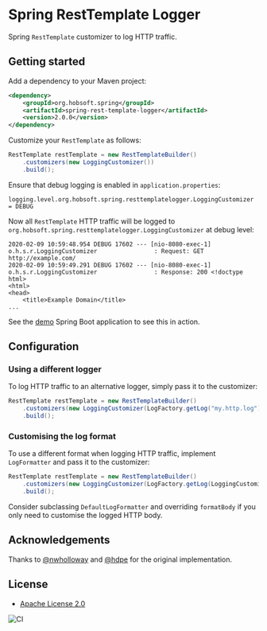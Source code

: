 # Spring RestTemplate Logger

Spring `RestTemplate` customizer to log HTTP traffic.

## Getting started

Add a dependency to your Maven project:

```xml
<dependency>
	<groupId>org.hobsoft.spring</groupId>
	<artifactId>spring-rest-template-logger</artifactId>
	<version>2.0.0</version>
</dependency>
```

Customize your `RestTemplate` as follows:

```java
RestTemplate restTemplate = new RestTemplateBuilder()
	.customizers(new LoggingCustomizer())
	.build();
```

Ensure that debug logging is enabled in `application.properties`:

```properties
logging.level.org.hobsoft.spring.resttemplatelogger.LoggingCustomizer = DEBUG
```

Now all `RestTemplate` HTTP traffic will be logged to `org.hobsoft.spring.resttemplatelogger.LoggingCustomizer` at debug
level:

```
2020-02-09 10:59:48.954 DEBUG 17602 --- [nio-8080-exec-1] o.h.s.r.LoggingCustomizer                : Request: GET http://example.com/ 
2020-02-09 10:59:49.291 DEBUG 17602 --- [nio-8080-exec-1] o.h.s.r.LoggingCustomizer                : Response: 200 <!doctype html>
<html>
<head>
    <title>Example Domain</title>
...
```

See the [demo](demo) Spring Boot application to see this in action.

## Configuration

### Using a different logger

To log HTTP traffic to an alternative logger, simply pass it to the customizer: 

```java
RestTemplate restTemplate = new RestTemplateBuilder()
	.customizers(new LoggingCustomizer(LogFactory.getLog("my.http.log")))
	.build();
```

### Customising the log format

To use a different format when logging HTTP traffic, implement `LogFormatter` and pass it to the customizer: 

```java
RestTemplate restTemplate = new RestTemplateBuilder()
	.customizers(new LoggingCustomizer(LogFactory.getLog(LoggingCustomizer.class), new MyLogFormatter()))
	.build();
```

Consider subclassing `DefaultLogFormatter` and overriding `formatBody` if you only need to customise the logged HTTP
body.

## Acknowledgements

Thanks to [@nwholloway](https://github.com/nwholloway) and [@hdpe](https://github.com/hdpe) for the original
implementation.

## License

* [Apache License 2.0](http://www.apache.org/licenses/LICENSE-2.0.html)

![CI](https://github.com/markhobson/spring-rest-template-logger/workflows/CI/badge.svg)
